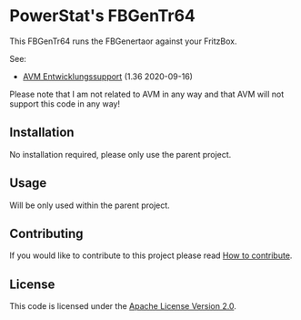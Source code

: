 # PowerStat's FBGenTr64

This FBGenTr64 runs the FBGenertaor against your FritzBox.

See:

* [AVM Entwicklungssupport](https://avm.de/service/schnittstellen/) (1.36 2020-09-16)

Please note that I am not related to AVM in any way and that AVM will not support this code in any way!

## Installation

No installation required, please only use the parent project.

## Usage

Will be only used within the parent project.

## Contributing

If you would like to contribute to this project please read [How to contribute](CONTRIBUTING.md).

## License

This code is licensed under the [Apache License Version 2.0](LICENSE.md).
